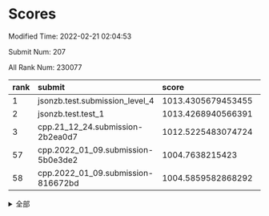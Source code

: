 # Scores

Modified Time: 2022-02-21 02:04:53

Submit Num: 207

All Rank Num: 230077

| rank |               submit               |       score        |       sigma        | pk_num |
| :--- | :--------------------------------- | :----------------- | :----------------- | :----- |
| 1    | jsonzb.test.submission_level_4     | 1013.4305679453455 | 0.8620748227457388 | 4446   |
| 2    | jsonzb.test.test_1                 | 1013.4268940566391 | 0.7878693600433248 | 4448   |
| 3    | cpp.21_12_24.submission-2b2ea0d7   | 1012.5225483074724 | 0.7843329507701002 | 4448   |
| 57   | cpp.2022_01_09.submission-5b0e3de2 | 1004.7638215423    | 0.7140564224495745 | 4446   |
| 58   | cpp.2022_01_09.submission-816672bd | 1004.5859582868292 | 0.7271342223485111 | 4446   |


<details>
<summary>全部</summary>

| rank |                 submit                 |       score        |       sigma        | pk_num |
| :--- | :------------------------------------- | :----------------- | :----------------- | :----- |
| 1    | jsonzb.test.submission_level_4         | 1013.4305679453455 | 0.8620748227457388 | 4446   |
| 2    | jsonzb.test.test_1                     | 1013.4268940566391 | 0.7878693600433248 | 4448   |
| 3    | cpp.21_12_24.submission-2b2ea0d7       | 1012.5225483074724 | 0.7843329507701002 | 4448   |
| 4    | gobigger.level_3.submission_level_3_26 | 1011.9085815158952 | 0.76953268090717   | 4452   |
| 5    | gobigger.level_3.submission_level_3_31 | 1011.5474361996318 | 0.7497490206390227 | 4444   |
| 6    | gobigger.level_3.submission_level_3_8  | 1011.3093877642086 | 0.7675624137734176 | 4443   |
| 7    | gobigger.level_3.submission_level_3_28 | 1011.2013329682119 | 0.7675826010012592 | 4448   |
| 8    | gobigger.level_3.submission_level_3_29 | 1011.127448117291  | 0.7660356231466678 | 4451   |
| 9    | gobigger.level_3.submission_level_3_44 | 1011.0991091694889 | 0.7726957767176843 | 4444   |
| 10   | gobigger.level_3.submission_level_3_40 | 1010.9567022960707 | 0.7608432626874742 | 4444   |
| 11   | gobigger.level_3.submission_level_3_37 | 1010.8791940068354 | 0.7501886249435332 | 4440   |
| 12   | gobigger.level_3.submission_level_3_41 | 1010.8766757275639 | 0.7573852560532632 | 4447   |
| 13   | gobigger.level_3.submission_level_3_46 | 1010.8450137802035 | 0.7921839512257733 | 4444   |
| 14   | gobigger.level_3.submission_level_3_1  | 1010.6346400395736 | 0.7533462143012138 | 4445   |
| 15   | gobigger.level_3.submission_level_3_33 | 1010.6252919317236 | 0.7457983070522892 | 4448   |
| 16   | gobigger.level_3.submission_level_3_4  | 1010.6186818327451 | 0.7591970495067795 | 4438   |
| 17   | gobigger.level_3.submission_level_3_5  | 1010.5225750864374 | 0.7642607020377332 | 4444   |
| 18   | gobigger.level_3.submission_level_3_39 | 1010.5074935894091 | 0.7519017528739786 | 4447   |
| 19   | gobigger.level_3.submission_level_3_36 | 1010.4727403417181 | 0.7792613044329746 | 4449   |
| 20   | gobigger.level_3.submission_level_3_43 | 1010.469063868585  | 0.7829619002100906 | 4443   |
| 21   | gobigger.level_3.submission_level_3_48 | 1010.455259326265  | 0.7818330723761171 | 4445   |
| 22   | gobigger.level_3.submission_level_3_15 | 1010.3704848563092 | 0.7721595579068801 | 4449   |
| 23   | gobigger.level_3.submission_level_3_14 | 1010.3643744221074 | 0.7883498516887179 | 4451   |
| 24   | gobigger.level_3.submission_level_3_42 | 1010.3101581825929 | 0.7539505259711227 | 4449   |
| 25   | gobigger.level_3.submission_level_3_0  | 1010.3010491974592 | 0.7924989676571292 | 4440   |
| 26   | gobigger.level_3.submission_level_3_2  | 1010.2491595983294 | 0.7735924611111661 | 4446   |
| 27   | gobigger.level_3.submission_level_3_30 | 1010.2273850092159 | 0.7661665454161287 | 4440   |
| 28   | gobigger.level_3.submission_level_3_6  | 1010.2137534449383 | 0.7581656464680959 | 4445   |
| 29   | gobigger.level_3.submission_level_3_17 | 1010.0512054675384 | 0.7326578392189637 | 4443   |
| 30   | gobigger.level_3.submission_level_3_19 | 1009.9205623522539 | 0.7592560789343522 | 4450   |
| 31   | gobigger.level_3.submission_level_3_11 | 1009.9007906609413 | 0.7488089185212512 | 4444   |
| 32   | gobigger.level_3.submission_level_3_16 | 1009.8396163152705 | 0.75003144335588   | 4447   |
| 33   | gobigger.level_3.submission_level_3_35 | 1009.7599627287997 | 0.7773078373541265 | 4446   |
| 34   | gobigger.level_3.submission_level_3_27 | 1009.7527558687536 | 0.7557665357656713 | 4448   |
| 35   | gobigger.level_3.submission_level_3_12 | 1009.7097750750268 | 0.7558495040743302 | 4447   |
| 36   | gobigger.level_3.submission_level_3_13 | 1009.6616013104027 | 0.7485397416383813 | 4438   |
| 37   | gobigger.level_3.submission_level_3_24 | 1009.5579964443402 | 0.7242126610927494 | 4445   |
| 38   | gobigger.level_3.submission_level_3_25 | 1009.4930787929379 | 0.7365405941745549 | 4447   |
| 39   | gobigger.level_3.submission_level_3_18 | 1009.4700905737816 | 0.7559491294414279 | 4451   |
| 40   | gobigger.level_3.submission_level_3_32 | 1009.4660308034511 | 0.749593118863123  | 4448   |
| 41   | gobigger.level_3.submission_level_3_20 | 1009.3696037108997 | 0.7618922147539594 | 4445   |
| 42   | gobigger.level_3.submission_level_3_22 | 1009.3609256483002 | 0.7463052882274109 | 4445   |
| 43   | gobigger.level_3.submission_level_3_10 | 1009.343614152853  | 0.7404178838284114 | 4446   |
| 44   | gobigger.level_3.submission_level_3_38 | 1009.3224786438532 | 0.7331499594551794 | 4452   |
| 45   | gobigger.level_3.submission_level_3_3  | 1009.2179096975182 | 0.751387019192252  | 4446   |
| 46   | gobigger.level_3.submission_level_3_34 | 1009.1230474500072 | 0.7468270991208126 | 4441   |
| 47   | gobigger.level_3.submission_level_3_49 | 1009.0951200541668 | 0.7522734826115572 | 4448   |
| 48   | gobigger.level_3.submission_level_3_21 | 1009.0865085869464 | 0.7384404044619526 | 4443   |
| 49   | gobigger.level_3.submission_level_3_9  | 1008.9774970717538 | 0.7446359139479914 | 4453   |
| 50   | gobigger.level_3.submission_level_3_45 | 1008.7980306155841 | 0.7535209935763492 | 4444   |
| 51   | gobigger.level_3.submission_level_3_47 | 1008.5470285134493 | 0.7365980050671112 | 4446   |
| 52   | gobigger.level_3.submission_level_3_23 | 1008.4338186136835 | 0.7552378228802004 | 4447   |
| 53   | gobigger.level_3.submission_level_3_7  | 1007.9714158968881 | 0.7414172111237645 | 4447   |
| 54   | gobigger.level_1.submission_level_1_41 | 1005.2211579003754 | 0.7122321680213912 | 4445   |
| 55   | gobigger.level_1.submission_level_1_47 | 1005.067611542686  | 0.7149422390953939 | 4445   |
| 56   | gobigger.level_1.submission_level_1_4  | 1004.8235591092447 | 0.7168631479130085 | 4449   |
| 57   | cpp.2022_01_09.submission-5b0e3de2     | 1004.7638215423    | 0.7140564224495745 | 4446   |
| 58   | cpp.2022_01_09.submission-816672bd     | 1004.5859582868292 | 0.7271342223485111 | 4446   |
| 59   | gobigger.level_1.submission_level_1_38 | 1004.2199943115791 | 0.7234017423849152 | 4443   |
| 60   | gobigger.level_1.submission_level_1_45 | 1003.976025844098  | 0.7028002319116581 | 4449   |
| 61   | gobigger.level_1.submission_level_1_2  | 1003.8892955736461 | 0.7167732644789893 | 4453   |
| 62   | gobigger.level_1.submission_level_1_0  | 1003.7523309870472 | 0.7240228963215206 | 4443   |
| 63   | gobigger.level_1.submission_level_1_14 | 1003.7490152773499 | 0.7211683611259263 | 4449   |
| 64   | gobigger.level_1.submission_level_1_32 | 1003.7369257197728 | 0.7169800566958252 | 4447   |
| 65   | gobigger.level_1.submission_level_1_11 | 1003.691075092084  | 0.7157287197600178 | 4448   |
| 66   | gobigger.level_1.submission_level_1_8  | 1003.6439987529063 | 0.7200384615843695 | 4445   |
| 67   | gobigger.level_1.submission_level_1_5  | 1003.621733130269  | 0.7151726893344184 | 4444   |
| 68   | gobigger.level_1.submission_level_1_1  | 1003.5875537162124 | 0.7150798602008228 | 4450   |
| 69   | gobigger.level_1.submission_level_1_3  | 1003.5858230391435 | 0.7059739588882287 | 4448   |
| 70   | gobigger.level_1.submission_level_1_43 | 1003.5494322366683 | 0.7160189146511162 | 4450   |
| 71   | gobigger.level_1.submission_level_1_17 | 1003.4755570368607 | 0.7178321655659596 | 4447   |
| 72   | gobigger.level_1.submission_level_1_36 | 1003.4468514158435 | 0.724656719188837  | 4446   |
| 73   | gobigger.level_1.submission_level_1_16 | 1003.4060518520486 | 0.715814002851584  | 4448   |
| 74   | gobigger.level_1.submission_level_1_13 | 1003.3931121493398 | 0.7131470199733143 | 4448   |
| 75   | gobigger.level_1.submission_level_1_10 | 1003.3873316110336 | 0.7273490444961368 | 4444   |
| 76   | gobigger.level_1.submission_level_1_23 | 1003.2660562072748 | 0.7207454561312742 | 4446   |
| 77   | gobigger.level_1.submission_level_1_44 | 1003.2394803120353 | 0.712915644242102  | 4448   |
| 78   | gobigger.level_1.submission_level_1_15 | 1003.231796331266  | 0.7155191944206937 | 4444   |
| 79   | gobigger.level_1.submission_level_1_27 | 1003.2307433318417 | 0.7190239632883699 | 4441   |
| 80   | gobigger.level_1.submission_level_1_7  | 1003.2118850529831 | 0.7192772718727066 | 4441   |
| 81   | gobigger.level_1.submission_level_1_46 | 1003.1872422763388 | 0.7226705928759952 | 4443   |
| 82   | gobigger.level_1.submission_level_1_42 | 1003.1110450620016 | 0.7137685372042578 | 4445   |
| 83   | gobigger.level_1.submission_level_1_20 | 1003.0325223794135 | 0.7173240296790546 | 4447   |
| 84   | gobigger.level_1.submission_level_1_40 | 1003.0111571955604 | 0.7322681006892622 | 4449   |
| 85   | gobigger.level_1.submission_level_1_34 | 1002.9048021955695 | 0.7022328891685726 | 4441   |
| 86   | gobigger.level_1.submission_level_1_6  | 1002.9040299610592 | 0.7219476647755095 | 4444   |
| 87   | gobigger.level_1.submission_level_1_31 | 1002.8711217525371 | 0.7137606035591619 | 4447   |
| 88   | gobigger.level_1.submission_level_1_37 | 1002.8701279758228 | 0.7182835410290499 | 4446   |
| 89   | gobigger.level_1.submission_level_1_19 | 1002.8368352515319 | 0.7104645673928377 | 4444   |
| 90   | gobigger.level_1.submission_level_1_9  | 1002.8366588897218 | 0.7222000132317187 | 4444   |
| 91   | gobigger.level_1.submission_level_1_22 | 1002.8007355744529 | 0.7129430067162874 | 4450   |
| 92   | gobigger.level_1.submission_level_1_48 | 1002.7625829858621 | 0.7184582935269362 | 4443   |
| 93   | gobigger.level_1.submission_level_1_18 | 1002.7320790934998 | 0.7159376601355327 | 4447   |
| 94   | gobigger.level_1.submission_level_1_26 | 1002.6741102833304 | 0.7115514748097277 | 4449   |
| 95   | gobigger.level_1.submission_level_1_25 | 1002.6681682843952 | 0.7164831022102937 | 4453   |
| 96   | gobigger.level_1.submission_level_1_21 | 1002.6196377212277 | 0.7090691975086798 | 4446   |
| 97   | gobigger.level_1.submission_level_1_30 | 1002.6096650117432 | 0.7187241962434354 | 4447   |
| 98   | gobigger.level_1.submission_level_1_24 | 1002.4389288838051 | 0.7156600423188691 | 4442   |
| 99   | gobigger.level_1.submission_level_1_35 | 1002.3839886949746 | 0.7133856151571856 | 4443   |
| 100  | gobigger.level_1.submission_level_1_49 | 1002.2363859430267 | 0.7170697627432404 | 4450   |
| 101  | gobigger.level_1.submission_level_1_39 | 1002.1432501641498 | 0.7147177133469981 | 4450   |
| 102  | gobigger.level_1.submission_level_1_33 | 1002.1109044592208 | 0.709221201661013  | 4446   |
| 103  | gobigger.level_1.submission_level_1_12 | 1001.9469770223209 | 0.7026206701722892 | 4450   |
| 104  | gobigger.level_1.submission_level_1_29 | 1001.797740814611  | 0.7207071318478104 | 4448   |
| 105  | gobigger.level_1.submission_level_1_28 | 1001.6343781067317 | 0.7171483078690049 | 4443   |
| 106  | gobigger.random.submission_random_1    | 997.2674161652554  | 0.7168515001849327 | 4445   |
| 107  | gobigger.random.submission_random_30   | 997.0281938363895  | 0.7183186575180092 | 4443   |
| 108  | gobigger.random.submission_random_18   | 996.8840809075215  | 0.702826473679388  | 4443   |
| 109  | gobigger.random.submission_random_10   | 996.8389495038991  | 0.6969098612067562 | 4443   |
| 110  | gobigger.random.submission_random_36   | 996.7632552120554  | 0.6982965933290758 | 4451   |
| 111  | gobigger.random.submission_random_29   | 996.7449837939234  | 0.7072265382884647 | 4441   |
| 112  | gobigger.random.submission_random_17   | 996.7275282321552  | 0.7033026561197034 | 4443   |
| 113  | gobigger.random.submission_random_21   | 996.5552903365405  | 0.7079512991492757 | 4450   |
| 114  | gobigger.random.submission_random_43   | 996.5487627715722  | 0.709574841684563  | 4444   |
| 115  | gobigger.random.submission_random_15   | 996.5039246705192  | 0.7062614970317653 | 4447   |
| 116  | gobigger.random.submission_random_23   | 996.4644610047488  | 0.718736862751271  | 4448   |
| 117  | gobigger.random.submission_random_8    | 996.3349126973628  | 0.7157625141143513 | 4447   |
| 118  | gobigger.random.submission_random_5    | 996.2872726445554  | 0.7147637864467596 | 4446   |
| 119  | gobigger.random.submission_random_12   | 996.1743565197748  | 0.7152315125676639 | 4446   |
| 120  | gobigger.random.submission_random_13   | 996.1702803117005  | 0.7023137333291402 | 4446   |
| 121  | gobigger.random.submission_random_7    | 996.1316961787694  | 0.7042574817762006 | 4447   |
| 122  | gobigger.random.submission_random_46   | 996.0877901716057  | 0.705964006574252  | 4442   |
| 123  | gobigger.random.submission_random_14   | 996.0873298846897  | 0.7062083174801748 | 4441   |
| 124  | gobigger.random.submission_random_31   | 996.0318396966339  | 0.695986528464941  | 4448   |
| 125  | gobigger.random.submission_random_38   | 995.9260778360323  | 0.7088587073853622 | 4443   |
| 126  | gobigger.random.submission_random_25   | 995.9144713336207  | 0.7045212045936141 | 4447   |
| 127  | gobigger.random.submission_random_42   | 995.8945907190058  | 0.710232604076191  | 4442   |
| 128  | gobigger.random.submission_random_2    | 995.8851118248639  | 0.6974746354654134 | 4448   |
| 129  | gobigger.random.submission_random_40   | 995.752767489905   | 0.7099200816772607 | 4448   |
| 130  | gobigger.random.submission_random_22   | 995.7069699383193  | 0.720429432226438  | 4447   |
| 131  | gobigger.random.submission_random_28   | 995.68881912899    | 0.7147989158675452 | 4450   |
| 132  | gobigger.random.submission_random_9    | 995.6680613546616  | 0.7215287984813059 | 4446   |
| 133  | gobigger.random.submission_random_34   | 995.6441396756896  | 0.7000221229467539 | 4445   |
| 134  | gobigger.random.submission_random_24   | 995.6291270837406  | 0.7064227272351807 | 4442   |
| 135  | gobigger.random.submission_random_27   | 995.5820518573438  | 0.7056040134119062 | 4448   |
| 136  | gobigger.random.submission_random_26   | 995.5812758932667  | 0.7156538873553976 | 4445   |
| 137  | gobigger.random.submission_random_45   | 995.5796261123916  | 0.7121919141365656 | 4447   |
| 138  | gobigger.random.submission_random_19   | 995.5756936448334  | 0.7126382400125867 | 4443   |
| 139  | gobigger.random.submission_random_16   | 995.5487853359379  | 0.7057826082497207 | 4441   |
| 140  | gobigger.random.submission_random_49   | 995.5411531035323  | 0.7032553028783668 | 4444   |
| 141  | gobigger.random.submission_random_32   | 995.5335058048623  | 0.7268222371003417 | 4444   |
| 142  | gobigger.random.submission_random_11   | 995.4905192715462  | 0.7110312689585405 | 4443   |
| 143  | gobigger.random.submission_random_6    | 995.4797968143158  | 0.725681687912162  | 4447   |
| 144  | gobigger.random.submission_random_0    | 995.4347742771449  | 0.704875015086965  | 4447   |
| 145  | gobigger.random.submission_random_47   | 995.3884324744446  | 0.7048784475492342 | 4449   |
| 146  | gobigger.random.submission_random_33   | 995.3807698341677  | 0.7125319057686081 | 4445   |
| 147  | gobigger.random.submission_random_37   | 995.3452597652202  | 0.7225047184200974 | 4450   |
| 148  | gobigger.random.submission_random_44   | 995.1888910279575  | 0.7220515797016742 | 4447   |
| 149  | gobigger.random.submission_random_48   | 995.1193342232727  | 0.7078409919024187 | 4445   |
| 150  | gobigger.random.submission_random_20   | 995.1049402801142  | 0.7295467382196312 | 4452   |
| 151  | gobigger.random.submission_random_39   | 995.0573192553178  | 0.7151247206063094 | 4443   |
| 152  | gobigger.random.submission_random_4    | 995.0364908291045  | 0.7326802171209515 | 4437   |
| 153  | gobigger.random.submission_random_3    | 994.998183121124   | 0.7276066209756212 | 4447   |
| 154  | gobigger.random.submission_random_35   | 994.7964863481293  | 0.7296030701427565 | 4445   |
| 155  | gobigger.random.submission_random_41   | 994.7750241614791  | 0.7316259182885647 | 4446   |
| 156  | gobigger.level_2.submission_level_2_47 | 993.8472688198141  | 0.7414711877316758 | 4444   |
| 157  | gobigger.level_2.submission_level_2_10 | 993.5509791185527  | 0.7494350684960461 | 4445   |
| 158  | gobigger.level_2.submission_level_2_18 | 993.3442129410337  | 0.7395285948242991 | 4446   |
| 159  | gobigger.level_2.submission_level_2_38 | 993.3083577563744  | 0.7342770656496981 | 4447   |
| 160  | gobigger.level_2.submission_level_2_16 | 993.2559566132269  | 0.7435271294634627 | 4447   |
| 161  | gobigger.level_2.submission_level_2_36 | 993.2001732051496  | 0.7400603259468398 | 4453   |
| 162  | gobigger.level_2.submission_level_2_2  | 993.1079440014869  | 0.7284091267738564 | 4443   |
| 163  | gobigger.level_2.submission_level_2_30 | 993.0490363050154  | 0.7324684777685644 | 4449   |
| 164  | gobigger.level_2.submission_level_2_21 | 993.0183737815299  | 0.7202985011716998 | 4449   |
| 165  | gobigger.level_2.submission_level_2_41 | 992.9629074752338  | 0.7397699698110838 | 4439   |
| 166  | gobigger.level_2.submission_level_2_15 | 992.9566729651028  | 0.737239419596381  | 4447   |
| 167  | gobigger.level_2.submission_level_2_0  | 992.8376538853029  | 0.7564830112126654 | 4439   |
| 168  | gobigger.level_2.submission_level_2_29 | 992.8353405723481  | 0.7255080028143024 | 4449   |
| 169  | gobigger.level_2.submission_level_2_13 | 992.7482771237724  | 0.7148909331705149 | 4444   |
| 170  | gobigger.level_2.submission_level_2_3  | 992.747074608541   | 0.7299868054079877 | 4445   |
| 171  | gobigger.level_2.submission_level_2_7  | 992.6902145613992  | 0.7481067488731404 | 4451   |
| 172  | gobigger.level_2.submission_level_2_19 | 992.6881182239723  | 0.719474230823941  | 4444   |
| 173  | gobigger.level_2.submission_level_2_34 | 992.6102075861012  | 0.7376596181955221 | 4447   |
| 174  | gobigger.level_2.submission_level_2_6  | 992.5402111724264  | 0.7327404496835913 | 4445   |
| 175  | gobigger.level_2.submission_level_2_33 | 992.5190160669688  | 0.7314719654570748 | 4448   |
| 176  | gobigger.level_2.submission_level_2_48 | 992.4830069193267  | 0.745727200898771  | 4446   |
| 177  | gobigger.level_2.submission_level_2_1  | 992.4785147650135  | 0.7364432571489369 | 4448   |
| 178  | gobigger.level_2.submission_level_2_22 | 992.3888734110853  | 0.7330244225125135 | 4451   |
| 179  | gobigger.level_2.submission_level_2_40 | 992.3658160796299  | 0.7436291375949972 | 4443   |
| 180  | gobigger.level_2.submission_level_2_20 | 992.2422809580844  | 0.7337254984941192 | 4441   |
| 181  | gobigger.level_2.submission_level_2_8  | 992.1532071908343  | 0.7228675491565753 | 4445   |
| 182  | gobigger.level_2.submission_level_2_37 | 992.1163905914581  | 0.7433425913639066 | 4445   |
| 183  | gobigger.level_2.submission_level_2_39 | 992.0572166665596  | 0.7421758295217339 | 4448   |
| 184  | gobigger.level_2.submission_level_2_5  | 992.0538803773978  | 0.7308001985880267 | 4447   |
| 185  | gobigger.level_2.submission_level_2_32 | 992.0212392662415  | 0.7390175496819009 | 4445   |
| 186  | gobigger.level_2.submission_level_2_46 | 991.9077492514077  | 0.758088700632269  | 4449   |
| 187  | gobigger.level_2.submission_level_2_42 | 991.884412446179   | 0.729844352650523  | 4445   |
| 188  | gobigger.level_2.submission_level_2_4  | 991.8498421437664  | 0.7375306172001166 | 4444   |
| 189  | gobigger.level_2.submission_level_2_31 | 991.8312011860768  | 0.7569436035550632 | 4441   |
| 190  | gobigger.level_2.submission_level_2_12 | 991.7994470307655  | 0.7513965562400863 | 4445   |
| 191  | gobigger.level_2.submission_level_2_9  | 991.7931398437203  | 0.7503812671242862 | 4442   |
| 192  | gobigger.level_2.submission_level_2_23 | 991.783867869139   | 0.7551929142348329 | 4447   |
| 193  | gobigger.level_2.submission_level_2_45 | 991.6041927369674  | 0.7492277188600106 | 4442   |
| 194  | gobigger.level_2.submission_level_2_43 | 991.5508040111433  | 0.7521756282684068 | 4447   |
| 195  | gobigger.level_2.submission_level_2_28 | 991.4949070933068  | 0.7309229546865524 | 4446   |
| 196  | gobigger.level_2.submission_level_2_24 | 991.4401841087054  | 0.7473306475576885 | 4445   |
| 197  | gobigger.level_2.submission_level_2_25 | 991.3886847212196  | 0.7542447242412513 | 4443   |
| 198  | gobigger.level_2.submission_level_2_11 | 991.3586750664492  | 0.7450849625840257 | 4448   |
| 199  | gobigger.level_2.submission_level_2_35 | 991.3552652597396  | 0.769713422056611  | 4446   |
| 200  | gobigger.level_2.submission_level_2_14 | 991.3394784211446  | 0.7430321262215622 | 4448   |
| 201  | gobigger.level_2.submission_level_2_49 | 991.3118906799767  | 0.7382424326683952 | 4446   |
| 202  | gobigger.level_2.submission_level_2_44 | 991.197576941476   | 0.7641376589820742 | 4447   |
| 203  | gobigger.level_2.submission_level_2_27 | 991.1881926598992  | 0.7567189816858867 | 4450   |
| 204  | gobigger.level_2.submission_level_2_26 | 991.1649135963446  | 0.7364710099549564 | 4448   |
| 205  | gobigger.level_2.submission_level_2_17 | 990.5456201581147  | 0.7726125047065258 | 4450   |
| 206  | gobigger.none.submission_none_1        | 978.2003459418432  | 1.2611773642427258 | 4445   |
| 207  | gobigger.none.submission_none_0        | 976.4479246184529  | 1.4216083307262894 | 4448   |

</details>